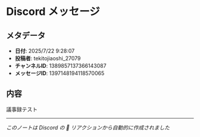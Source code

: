 # Discord メッセージ

## メタデータ
- **日付**: 2025/7/22 9:28:07
- **投稿者**: tekitojiaoshi_27079
- **チャンネルID**: 1389857137366143087
- **メッセージID**: 1397148194118570065

## 内容

議事録テスト

---
*このノートは Discord の 📝 リアクションから自動的に作成されました*
